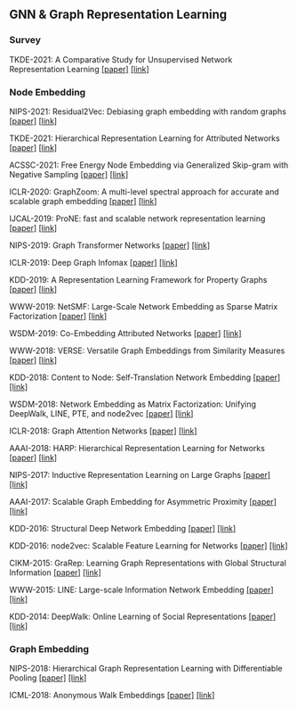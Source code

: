 ## GNN & Graph Representation Learning


### Survey

TKDE-2021: A Comparative Study for Unsupervised Network Representation Learning [[paper]](./papers/A_Comparative_Study_for_Unsupervised_Network_Representation_Learning.pdf) [[link]](https://ieeexplore.ieee.org/document/8890798)



### Node Embedding


NIPS-2021: Residual2Vec: Debiasing graph embedding with random graphs [[paper]](./papers/2110.07654.pdf) [[link]](https://arxiv.org/abs/2110.07654)


TKDE-2021: Hierarchical Representation Learning for Attributed Networks [[paper]](./papers/Hierarchical_Representation_Learning_for_Attributed_Networks.pdf) [[link]](https://ieeexplore.ieee.org/document/9565359)


ACSSC-2021: Free Energy Node Embedding via Generalized Skip-gram with Negative Sampling [[paper]](./papers/2105.09182.pdf) [[link]](https://arxiv.org/abs/2105.09182)


ICLR-2020: GraphZoom: A multi-level spectral approach for accurate and scalable graph embedding [[paper]](./papers/1910.02370.pdf) [[link]](https://arxiv.org/abs/1910.02370)


IJCAL-2019: ProNE: fast and scalable network representation learning [[paper]](./papers/0594.pdf) [[link]](https://dl.acm.org/doi/abs/10.5555/3367471.3367636)


NIPS-2019: Graph Transformer Networks [[paper]](./papers/1911.06455.pdf) [[link]](https://arxiv.org/abs/1911.06455)


ICLR-2019: Deep Graph Infomax [[paper]](./papers/1809.10341.pdf) [[link]](https://arxiv.org/abs/1809.10341)


KDD-2019: A Representation Learning Framework for Property Graphs [[paper]](./papers/2206.13176.pdf) [[link]](https://arxiv.org/abs/2206.13176)


WWW-2019: NetSMF: Large-Scale Network Embedding as Sparse Matrix Factorization [[paper]](./papers/1906.11156.pdf) [[link]](https://arxiv.org/abs/1906.11156)


WSDM-2019: Co-Embedding Attributed Networks [[paper]](./papers/3289600.3291015.pdf) [[link]](https://dl.acm.org/doi/10.1145/3289600.3291015)


WWW-2018: VERSE: Versatile Graph Embeddings from Similarity Measures [[paper]](./papers/1803.04742.pdf) [[link]](https://arxiv.org/abs/1803.04742)


KDD-2018: Content to Node: Self-Translation Network Embedding [[paper]](./papers/3219819.3219988.pdf) [[link]](https://dl.acm.org/doi/abs/10.1145/3219819.3219988)


WSDM-2018: Network Embedding as Matrix Factorization: Unifying DeepWalk, LINE, PTE, and node2vec [[paper]](./papers/11710.02971.pdf) [[link]](https://arxiv.org/abs/1710.02971)


ICLR-2018: Graph Attention Networks [[paper]](./papers/1710.10903.pdf) [[link]](https://arxiv.org/abs/1710.10903)


AAAI-2018: HARP: Hierarchical Representation Learning for Networks [[paper]](./papers/1706.07845.pdf) [[link]](https://arxiv.org/abs/1706.07845)


NIPS-2017: Inductive Representation Learning on Large Graphs [[paper]](./papers/1706.02216.pdf) [[link]](https://arxiv.org/abs/1706.02216)


AAAI-2017: Scalable Graph Embedding for Asymmetric Proximity [[paper]](./papers/10878-Article_Text-14406-1-2-20201228.pdf) [[link]](https://ojs.aaai.org/index.php/AAAI/article/view/10878)


KDD-2016: Structural Deep Network Embedding [[paper]](./papers/2939672.2939753.pdf) [[link]](https://dl.acm.org/doi/10.1145/2939672.2939753)


KDD-2016: node2vec: Scalable Feature Learning for Networks [[paper]](./papers/1607.00653.pdf) [[link]](https://arxiv.org/abs/1607.00653)


CIKM-2015: GraRep: Learning Graph Representations with Global Structural Information [[paper]](./papers/2806416.2806512.pdf) [[link]](https://dl.acm.org/doi/10.1145/2806416.2806512)


WWW-2015: LINE: Large-scale Information Network Embedding [[paper]](./papers/1503.03578.pdf) [[link]](https://arxiv.org/abs/1503.03578)


KDD-2014: DeepWalk: Online Learning of Social Representations [[paper]](./papers/1403.6652.pdf) [[link]](https://arxiv.org/abs/1403.6652)




### Graph Embedding


NIPS-2018: Hierarchical Graph Representation Learning with Differentiable Pooling [[paper]](./papers/1805.11921.pdf) [[link]](https://arxiv.org/abs/1805.11921)


ICML-2018: Anonymous Walk Embeddings [[paper]](./papers/1806.08804.pdf) [[link]](https://arxiv.org/abs/1806.08804)